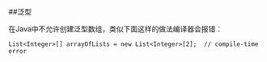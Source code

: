 ##泛型


在Java中不允许创建泛型数组，类似下面这样的做法编译器会报错：

```
List<Integer>[] arrayOfLists = new List<Integer>[2];  // compile-time error
```